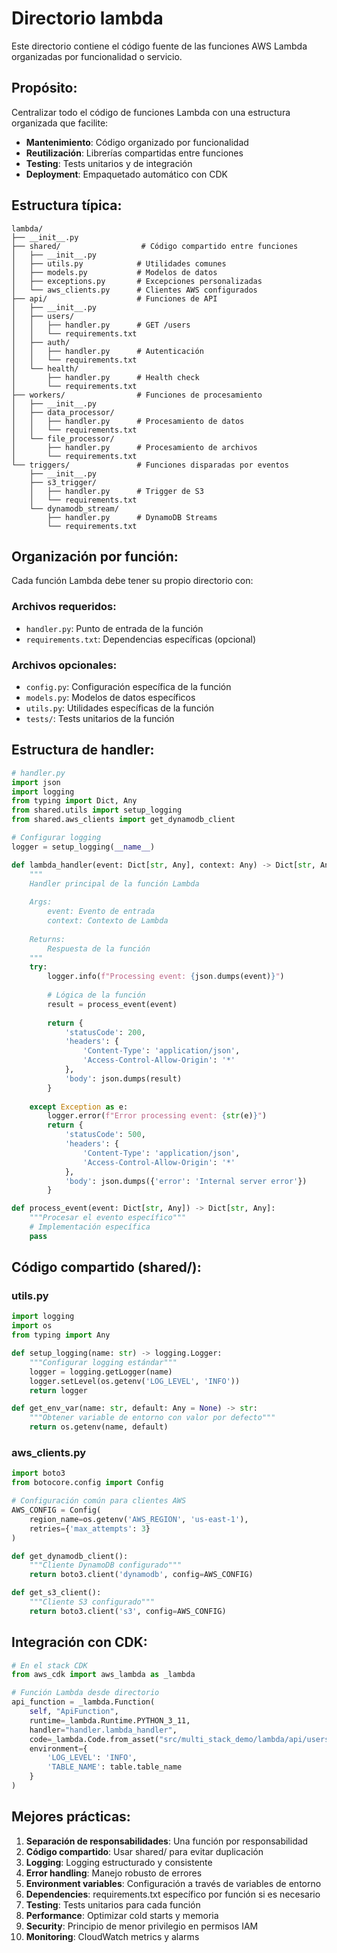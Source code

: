# Directorio lambda

Este directorio contiene el código fuente de las funciones AWS Lambda organizadas por funcionalidad o servicio.

## Propósito:

Centralizar todo el código de funciones Lambda con una estructura organizada que facilite:

- **Mantenimiento**: Código organizado por funcionalidad
- **Reutilización**: Librerías compartidas entre funciones
- **Testing**: Tests unitarios y de integración
- **Deployment**: Empaquetado automático con CDK

## Estructura típica:

```
lambda/
├── __init__.py
├── shared/                  # Código compartido entre funciones
│   ├── __init__.py
│   ├── utils.py            # Utilidades comunes
│   ├── models.py           # Modelos de datos
│   ├── exceptions.py       # Excepciones personalizadas
│   └── aws_clients.py      # Clientes AWS configurados
├── api/                    # Funciones de API
│   ├── __init__.py
│   ├── users/
│   │   ├── handler.py      # GET /users
│   │   └── requirements.txt
│   ├── auth/
│   │   ├── handler.py      # Autenticación
│   │   └── requirements.txt
│   └── health/
│       ├── handler.py      # Health check
│       └── requirements.txt
├── workers/                # Funciones de procesamiento
│   ├── __init__.py
│   ├── data_processor/
│   │   ├── handler.py      # Procesamiento de datos
│   │   └── requirements.txt
│   └── file_processor/
│       ├── handler.py      # Procesamiento de archivos
│       └── requirements.txt
└── triggers/               # Funciones disparadas por eventos
    ├── __init__.py
    ├── s3_trigger/
    │   ├── handler.py      # Trigger de S3
    │   └── requirements.txt
    └── dynamodb_stream/
        ├── handler.py      # DynamoDB Streams
        └── requirements.txt
```

## Organización por función:

Cada función Lambda debe tener su propio directorio con:

### Archivos requeridos:
- `handler.py`: Punto de entrada de la función
- `requirements.txt`: Dependencias específicas (opcional)

### Archivos opcionales:
- `config.py`: Configuración específica de la función
- `models.py`: Modelos de datos específicos
- `utils.py`: Utilidades específicas de la función
- `tests/`: Tests unitarios de la función

## Estructura de handler:

```python
# handler.py
import json
import logging
from typing import Dict, Any
from shared.utils import setup_logging
from shared.aws_clients import get_dynamodb_client

# Configurar logging
logger = setup_logging(__name__)

def lambda_handler(event: Dict[str, Any], context: Any) -> Dict[str, Any]:
    """
    Handler principal de la función Lambda
    
    Args:
        event: Evento de entrada
        context: Contexto de Lambda
        
    Returns:
        Respuesta de la función
    """
    try:
        logger.info(f"Processing event: {json.dumps(event)}")
        
        # Lógica de la función
        result = process_event(event)
        
        return {
            'statusCode': 200,
            'headers': {
                'Content-Type': 'application/json',
                'Access-Control-Allow-Origin': '*'
            },
            'body': json.dumps(result)
        }
        
    except Exception as e:
        logger.error(f"Error processing event: {str(e)}")
        return {
            'statusCode': 500,
            'headers': {
                'Content-Type': 'application/json',
                'Access-Control-Allow-Origin': '*'
            },
            'body': json.dumps({'error': 'Internal server error'})
        }

def process_event(event: Dict[str, Any]) -> Dict[str, Any]:
    """Procesar el evento específico"""
    # Implementación específica
    pass
```

## Código compartido (shared/):

### utils.py
```python
import logging
import os
from typing import Any

def setup_logging(name: str) -> logging.Logger:
    """Configurar logging estándar"""
    logger = logging.getLogger(name)
    logger.setLevel(os.getenv('LOG_LEVEL', 'INFO'))
    return logger

def get_env_var(name: str, default: Any = None) -> str:
    """Obtener variable de entorno con valor por defecto"""
    return os.getenv(name, default)
```

### aws_clients.py
```python
import boto3
from botocore.config import Config

# Configuración común para clientes AWS
AWS_CONFIG = Config(
    region_name=os.getenv('AWS_REGION', 'us-east-1'),
    retries={'max_attempts': 3}
)

def get_dynamodb_client():
    """Cliente DynamoDB configurado"""
    return boto3.client('dynamodb', config=AWS_CONFIG)

def get_s3_client():
    """Cliente S3 configurado"""
    return boto3.client('s3', config=AWS_CONFIG)
```

## Integración con CDK:

```python
# En el stack CDK
from aws_cdk import aws_lambda as _lambda

# Función Lambda desde directorio
api_function = _lambda.Function(
    self, "ApiFunction",
    runtime=_lambda.Runtime.PYTHON_3_11,
    handler="handler.lambda_handler",
    code=_lambda.Code.from_asset("src/multi_stack_demo/lambda/api/users"),
    environment={
        'LOG_LEVEL': 'INFO',
        'TABLE_NAME': table.table_name
    }
)
```

## Mejores prácticas:

1. **Separación de responsabilidades**: Una función por responsabilidad
2. **Código compartido**: Usar shared/ para evitar duplicación
3. **Logging**: Logging estructurado y consistente
4. **Error handling**: Manejo robusto de errores
5. **Environment variables**: Configuración a través de variables de entorno
6. **Dependencies**: requirements.txt específico por función si es necesario
7. **Testing**: Tests unitarios para cada función
8. **Performance**: Optimizar cold starts y memoria
9. **Security**: Principio de menor privilegio en permisos IAM
10. **Monitoring**: CloudWatch metrics y alarms
